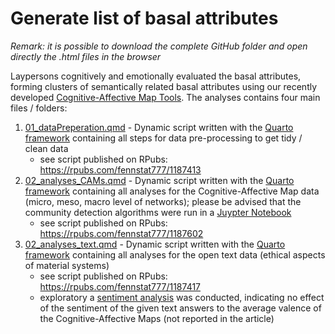  # Generate list of basal attributes

 *Remark: it is possible to download the complete GitHub folder and open directly the .html files in the browser*


 Laypersons cognitively and emotionally evaluated the basal attributes, forming clusters of semantically related basal attributes using our recently developed [Cognitive-Affective Map Tools](https://github.com/Camel-app). The analyses contains four main files / folders: 

1. [01_dataPreperation.qmd](https://github.com/FennStatistics/Article_BasalAttributes/blob/main/Analyses/part_II/01_dataPreperation.qmd) - Dynamic script written with the [Quarto framework](https://quarto.org/) containing all steps for data pre-processing to get tidy / clean data
    + see script published on RPubs: https://rpubs.com/fennstat777/1187413
2. [02_analyses_CAMs.qmd](https://github.com/FennStatistics/Article_BasalAttributes/blob/main/Analyses/part_II/02_analyses_CAMs.qmd) - Dynamic script written with the [Quarto framework](https://quarto.org/) containing all analyses for the Cognitive-Affective Map data (micro, meso, macro level of networks); please be advised that the community detection algorithms were run in a [Juypter Notebook](https://github.com/FennStatistics/Article_BasalAttributes/blob/main/Analyses/part_II/02_analyses_CAMs.ipynb)
    + see script published on RPubs: https://rpubs.com/fennstat777/1187602
2. [02_analyses_text.qmd](https://github.com/FennStatistics/Article_BasalAttributes/blob/main/Analyses/part_II/02_analyses_text.qmd) - Dynamic script written with the [Quarto framework](https://quarto.org/) containing all analyses for the open text data (ethical aspects of material systems)
    + see script published on RPubs: https://rpubs.com/fennstat777/1187417
    + exploratory a [sentiment analysis](https://github.com/FennStatistics/Article_BasalAttributes/tree/main/Analyses/part_II/sentiment%20analysis) was conducted, indicating no effect of the sentiment of the given text answers to the average valence of the Cognitive-Affective Maps (not reported in the article)